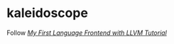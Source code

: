 # kaleidoscope

Follow [*My First Language Frontend with LLVM Tutorial*](https://llvm.org/docs/tutorial/MyFirstLanguageFrontend)
